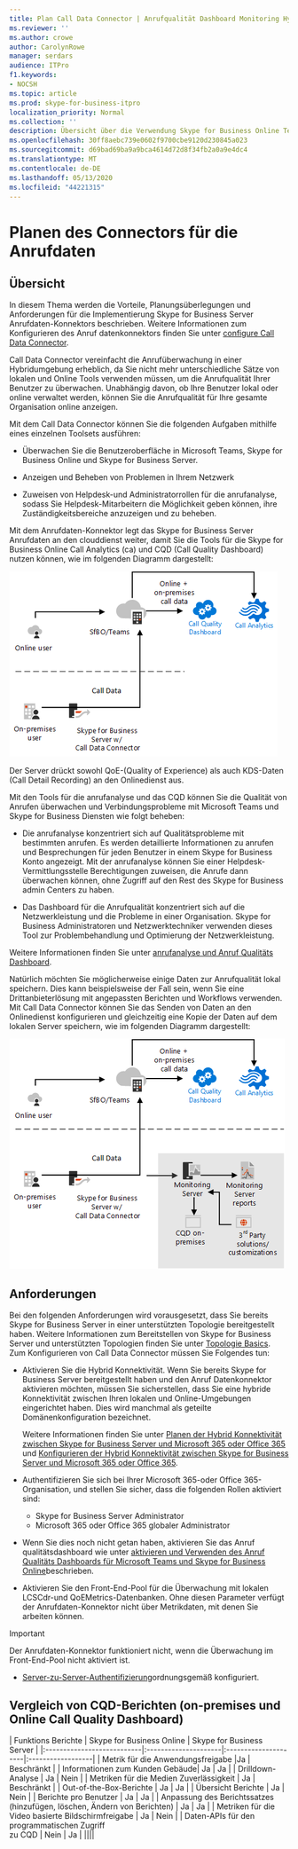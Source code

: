 ```yaml
---
title: Plan Call Data Connector | Anrufqualität Dashboard Monitoring Hybrid Analytics
ms.reviewer: ''
ms.author: crowe
author: CarolynRowe
manager: serdars
audience: ITPro
f1.keywords:
- NOCSH
ms.topic: article
ms.prod: skype-for-business-itpro
localization_priority: Normal
ms.collection: ''
description: Übersicht über die Verwendung Skype for Business Online Telemetrie-Tools zum Überwachen einer lokalen Implementierung in einem Hybrid Szenario.
ms.openlocfilehash: 30ff8aebc739e0602f9700cbe9120d230845a023
ms.sourcegitcommit: d69bad69ba9a9bca4614d72d8f34fb2a0a9e4dc4
ms.translationtype: MT
ms.contentlocale: de-DE
ms.lasthandoff: 05/13/2020
ms.locfileid: "44221315"
---
```

# <a name="plan-call-data-connector"></a>Planen des Connectors für die Anrufdaten

## <a name="overview"></a>Übersicht

In diesem Thema werden die Vorteile, Planungsüberlegungen und Anforderungen für die Implementierung Skype for Business Server Anrufdaten-Konnektors beschrieben. Weitere Informationen zum Konfigurieren des Anruf datenkonnektors finden Sie unter [configure Call Data Connector](configure-call-data-connector.md).


Call Data Connector vereinfacht die Anrufüberwachung in einer Hybridumgebung erheblich, da Sie nicht mehr unterschiedliche Sätze von lokalen und Online Tools verwenden müssen, um die Anrufqualität Ihrer Benutzer zu überwachen. Unabhängig davon, ob Ihre Benutzer lokal oder online verwaltet werden, können Sie die Anrufqualität für Ihre gesamte Organisation online anzeigen.

Mit dem Call Data Connector können Sie die folgenden Aufgaben mithilfe eines einzelnen Toolsets ausführen:

- Überwachen Sie die Benutzeroberfläche in Microsoft Teams, Skype for Business Online und Skype for Business Server.

- Anzeigen und Beheben von Problemen in Ihrem Netzwerk

- Zuweisen von Helpdesk-und Administratorrollen für die anrufanalyse, sodass Sie Helpdesk-Mitarbeitern die Möglichkeit geben können, ihre Zuständigkeitsbereiche anzuzeigen und zu beheben.

Mit dem Anrufdaten-Konnektor legt das Skype for Business Server Anrufdaten an den clouddienst weiter, damit Sie die Tools für die Skype for Business Online Call Analytics (ca) und CQD (Call Quality Dashboard) nutzen können, wie im folgenden Diagramm dargestellt:

![SFB Cloud Voicemail](../../sfbserver2019/media/call-data-connector-plan-1.png)

Der Server drückt sowohl QoE-(Quality of Experience) als auch KDS-Daten (Call Detail Recording) an den Onlinedienst aus.

Mit den Tools für die anrufanalyse und das CQD können Sie die Qualität von Anrufen überwachen und Verbindungsprobleme mit Microsoft Teams und Skype for Business Diensten wie folgt beheben:

- Die anrufanalyse konzentriert sich auf Qualitätsprobleme mit bestimmten anrufen. Es werden detaillierte Informationen zu anrufen und Besprechungen für jeden Benutzer in einem Skype for Business Konto angezeigt.  Mit der anrufanalyse können Sie einer Helpdesk-Vermittlungsstelle Berechtigungen zuweisen, die Anrufe dann überwachen können, ohne Zugriff auf den Rest des Skype for Business admin Centers zu haben.

- Das Dashboard für die Anrufqualität konzentriert sich auf die Netzwerkleistung und die Probleme in einer Organisation. Skype for Business Administratoren und Netzwerktechniker verwenden dieses Tool zur Problembehandlung und Optimierung der Netzwerkleistung.

Weitere Informationen finden Sie unter [anrufanalyse und Anruf Qualitäts Dashboard](https://docs.microsoft.com/SkypeForBusiness/using-call-quality-in-your-organization/difference-between-call-analytics-and-call-quality-dashboard).

Natürlich möchten Sie möglicherweise einige Daten zur Anrufqualität lokal speichern. Dies kann beispielsweise der Fall sein, wenn Sie eine Drittanbieterlösung mit angepassten Berichten und Workflows verwenden.  Mit Call Data Connector können Sie das Senden von Daten an den Onlinedienst konfigurieren und gleichzeitig eine Kopie der Daten auf dem lokalen Server speichern, wie im folgenden Diagramm dargestellt:

![SFB Cloud Voicemail](../../sfbserver2019/media/call-data-connector-plan-2.png)

## <a name="requirements"></a>Anforderungen

Bei den folgenden Anforderungen wird vorausgesetzt, dass Sie bereits Skype for Business Server in einer unterstützten Topologie bereitgestellt haben.  Weitere Informationen zum Bereitstellen von Skype for Business Server und unterstützten Topologien finden Sie unter [Topologie Basics](https://docs.microsoft.com/SkypeForBusiness/plan-your-deployment/topology-basics/topology-basics). Zum Konfigurieren von Call Data Connector müssen Sie Folgendes tun:

- Aktivieren Sie die Hybrid Konnektivität. Wenn Sie bereits Skype for Business Server bereitgestellt haben und den Anruf Datenkonnektor aktivieren möchten, müssen Sie sicherstellen, dass Sie eine hybride Konnektivität zwischen Ihren lokalen und Online-Umgebungen eingerichtet haben. Dies wird manchmal als geteilte Domänenkonfiguration bezeichnet.

   Weitere Informationen finden Sie unter [Planen der Hybrid Konnektivität zwischen Skype for Business Server und Microsoft 365 oder Office 365](plan-hybrid-connectivity.md) und [Konfigurieren der Hybrid Konnektivität zwischen Skype for Business Server und Microsoft 365 oder Office 365](configure-hybrid-connectivity.md).

- Authentifizieren Sie sich bei Ihrer Microsoft 365-oder Office 365-Organisation, und stellen Sie sicher, dass die folgenden Rollen aktiviert sind:

  - Skype for Business Server Administrator
  - Microsoft 365 oder Office 365 globaler Administrator

- Wenn Sie dies noch nicht getan haben, aktivieren Sie das Anruf qualitätsdashboard wie unter [aktivieren und Verwenden des Anruf Qualitäts Dashboards für Microsoft Teams und Skype for Business Online](/microsoftteams/turning-on-and-using-call-quality-dashboard)beschrieben.

- Aktivieren Sie den Front-End-Pool für die Überwachung mit lokalen LCSCdr-und QoEMetrics-Datenbanken. Ohne diesen Parameter verfügt der Anrufdaten-Konnektor nicht über Metrikdaten, mit denen Sie arbeiten können.

> [!IMPORTANT]
> Der Anrufdaten-Konnektor funktioniert nicht, wenn die Überwachung im Front-End-Pool nicht aktiviert ist.

- [Server-zu-Server-Authentifizierung](https://docs.microsoft.com/skypeforbusiness/manage/authentication/server-to-server-and-partner-applications)ordnungsgemäß konfiguriert. 

## <a name="comparison-of-on-premises-and-online-call-quality-dashboard-cqd-reports"></a>Vergleich von CQD-Berichten (on-premises und Online Call Quality Dashboard)

| Funktions Berichte | Skype for Business Online | Skype for Business Server   |
|:---------------------------|:---------------------|:---------------------|:------------------|
| Metrik für die Anwendungsfreigabe |Ja | Beschränkt |
| Informationen zum Kunden Gebäude| Ja | Ja |
| Drilldown-Analyse | Ja | Nein |
| Metriken für die Medien Zuverlässigkeit | Ja | Beschränkt |
| Out-of-the-Box-Berichte | Ja | Ja |
| Übersicht Berichte | Ja | Nein |
| Berichte pro Benutzer | Ja | Ja |
| Anpassung des Berichtssatzes <br> (hinzufügen, löschen, Ändern von Berichten) | Ja | Ja |
| Metriken für die Video basierte Bildschirmfreigabe | Ja | Nein |
| Daten-APIs für den programmatischen Zugriff <br> zu CQD | Nein | Ja |
||||
